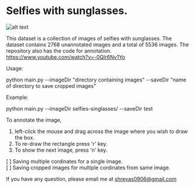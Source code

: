 # Selfies with sunglasses.

![alt text](https://github.com/shreyas0906/Selfies-with-sunglasses/blob/master/dataset-original.jpg)

This dataset is a collection of images of selfies with sunglasses. The dataset contains 2768 unannotated images and a total of 5536 images. The repository also has the code for annotation. https://www.youtube.com/watch?v=-0QIr6Nv1Yo

Usage: 

python main.py --imageDir "directory containing images" --saveDir "name of directory to save cropped images" 

Example: 

python main.py --imageDir selfies-singlasses/ --saveDir test

To annotate the image,<br>
1. left-click the mouse and drag across the image where you wish to draw the box.<br>
2. To re-draw the rectangle press 'r' key.<br>
3. To show the next image, press 'n' key.<br>

[ ] Saving multiple cordinates for a single image.<br>
[ ] Saving cropped images for multiple cordinates from same image.<br> 

If you have any question, please email me at shreyas0906@gmail.com

